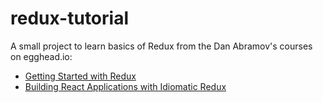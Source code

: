 # redux-tutorial
A small project to learn basics of Redux from the Dan Abramov's courses on egghead.io:
* [Getting Started with Redux](https://egghead.io/lessons/javascript-redux-extracting-action-creators?series=getting-started-with-redux)
* [Building React Applications with Idiomatic Redux](https://egghead.io/courses/building-react-applications-with-idiomatic-redux)
